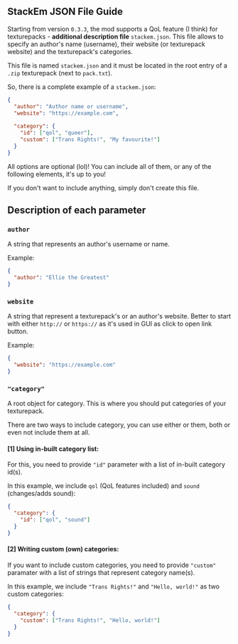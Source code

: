 ## StackEm JSON File Guide

Starting from version `0.3.3`, the mod supports a QoL feature (I think) for texturepacks - **additional description file** `stackem.json`.  This file allows to specify an author's name (username), their website (or texturepack website) and the texturepack's categories.

This file is named `stackem.json` and it must be located in the root entry of a `.zip` texturepack (next to `pack.txt`).

So, there is a complete example of a `stackem.json`:

```json
{
  "author": "Author name or username",
  "website": "https://example.com",
  
  "category": {
    "id": ["qol", "queer"],
    "custom": ["Trans Rights!", "My favourite!"]
  }
}
```

All options are optional (lol)! You can include all of them, or any of the following elements, it's up to you!

If you don't want to include anything, simply don't create this file.

## Description of each parameter

### `author`

A string that represents an author's username or name.

Example:
```json
{
  "author": "Ellie the Greatest"
}
```

### `website`

A string that represent a texturepack's or an author's website. Better to start with either `http://` or `https://` as it's used in GUI as click to open link button.

Example:
```json
{
  "website": "https://example.com"
}
```

### `"category"`

A root object for category. This is where you should put categories of your texturepack.

There are two ways to include category, you can use either or them, both or even not include them at all.

#### [1] Using in-built category list:

For this, you need to provide `"id"` parameter with a list of in-built category id(s).

In this example, we include `qol` (QoL features included) and `sound` (changes/adds sound):
```json
{
  "category": {
    "id": ["qol", "sound"]
  }
}
```

#### [2] Writing custom (own) categories:

If you want to include custom categories, you need to provide `"custom"` paramater with a list of strings that represent category name(s).

In this example, we include `"Trans Rights!"` and `"Hello, world!"` as two custom categories:
```json
{
  "category": {
    "custom": ["Trans Rights!", "Hello, world!"]
  }
}
```
